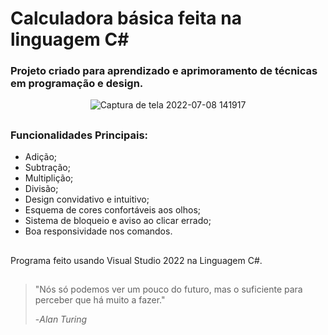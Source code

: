 # Calculadora básica feita na linguagem C#

### Projeto criado para aprendizado e aprimoramento de técnicas em programação e design.

<div
<img align="center"/>

![Captura de tela 2022-07-08 141917](https://user-images.githubusercontent.com/104789249/178041702-6f58b44c-6340-436a-b229-78b64dd561ce.png)

</div>

##
### Funcionalidades Principais:
* Adição;
* Subtração;
* Multiplição;
* Divisão;
* Design convidativo e intuitivo;
* Esquema de cores confortáveis aos olhos;
* Sistema de bloqueio e aviso ao clicar errado;
* Boa responsividade nos comandos.

##
Programa feito usando Visual Studio 2022 na Linguagem C#.
##

>"Nós só podemos ver um pouco do futuro, mas o suficiente para perceber que há muito a fazer."
>
>-*Alan Turing*
